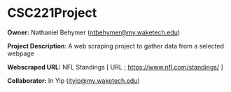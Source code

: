# CSC221Project

__Owner:__ Nathaniel Behymer (ntbehymer@my.waketech.edu)

__Project Description__: A web scraping project to gather data from a selected webpage

__Webscraped URL:__ NFL Standings [ URL ; https://www.nfl.com/standings/ ]

__Collaborator:__ In Yip (ityip@my.waketech.edu)
